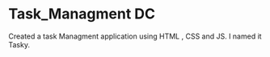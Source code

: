 # Task_Managment DC
Created a task Managment application using HTML , CSS and JS. I named it Tasky.
